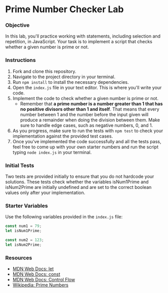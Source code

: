 # Prime Number Checker Lab

### Objective

In this lab, you'll practice working with statements, including selection and repetition, in JavaScript. Your task is to implement a script that checks whether a given number is prime or not.

### Instructions

1. Fork and clone this repository.
2. Navigate to the project directory in your terminal.
3. Run `npm install` to install the necessary dependencies.
4. Open the `index.js` file in your text editor. This is where you'll write your code.
5. Implement the code to check whether a given number is prime or not.
    - Remember that **a prime number is a number greater than 1 that has no positive divisors other than 1 and itself**. That means that every number between 1 and the number before the input given will produce a remainder when doing the division between them. Make sure to handle edge cases, such as negative numbers, 0, and 1.
6. As you progress, make sure to run the tests with `npm test` to check your implementation against the provided test cases.
7. Once you've implemented the code successfully and all the tests pass, feel free to come up with your own starter numbers and run the script typing `node index.js` in your terminal.

### Initial Tests

Two tests are provided initially to ensure that you do not hardcode your solutions. These tests check whether the variables isNum1Prime and isNum2Prime are initially undefined and are set to the correct boolean values only after your implementation.


### Starter Variables

Use the following variables provided in the `index.js` file:

```javascript
const num1 = 79;
let isNum1Prime;

const num2 = 123;
let isNum2Prime;
```

### Resources

- [MDN Web Docs: let](https://developer.mozilla.org/en-US/docs/Web/JavaScript/Reference/Statements/let)
- [MDN Web Docs: const](https://developer.mozilla.org/en-US/docs/Web/JavaScript/Reference/Statements/const)
- [MDN Web Docs: Control Flow](https://developer.mozilla.org/en-US/docs/Web/JavaScript/Guide/Control_flow_and_error_handling)
- [Wikipedia: Prime Numbers](https://en.wikipedia.org/wiki/Prime_number)